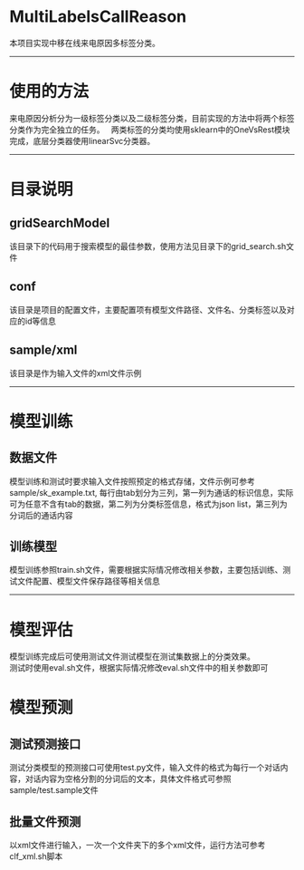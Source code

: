 # MultiLabelsCallReason
  
  本项目实现中移在线来电原因多标签分类。

---
# 使用的方法

来电原因分析分为一级标签分类以及二级标签分类，目前实现的方法中将两个标签分类作为完全独立的任务。  
两类标签的分类均使用sklearn中的OneVsRest模块完成，底层分类器使用linearSvc分类器。  

---
# 目录说明
## gridSearchModel
该目录下的代码用于搜索模型的最佳参数，使用方法见目录下的grid_search.sh文件
## conf
该目录是项目的配置文件，主要配置项有模型文件路径、文件名、分类标签以及对应的id等信息
## sample/xml
该目录是作为输入文件的xml文件示例

---
# 模型训练
## 数据文件
模型训练和测试时要求输入文件按照预定的格式存储，文件示例可参考sample/sk_example.txt, 每行由tab划分为三列，第一列为通话的标识信息，实际可为任意不含有tab的数据，第二列为分类标签信息，格式为json list，第三列为分词后的通话内容

## 训练模型
模型训练参照train.sh文件，需要根据实际情况修改相关参数，主要包括训练、测试文件配置、模型文件保存路径等相关信息

---
# 模型评估
模型训练完成后可使用测试文件测试模型在测试集数据上的分类效果。  
测试时使用eval.sh文件，根据实际情况修改eval.sh文件中的相关参数即可

# 模型预测
## 测试预测接口
测试分类模型的预测接口可使用test.py文件，输入文件的格式为每行一个对话内容，对话内容为空格分割的分词后的文本，具体文件格式可参照sample/test.sample文件

## 批量文件预测
以xml文件进行输入，一次一个文件夹下的多个xml文件，运行方法可参考clf_xml.sh脚本
